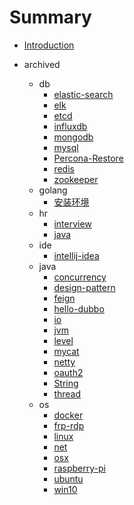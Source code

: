 # Summary
- [Introduction](README.md)

- archived
  - db
    - [elastic-search](./archived/db/elastic-search.md)
    - [elk](./archived/db/elk.md)
    - [etcd](./archived/db/etcd.md)
    - [influxdb](./archived/db/influxdb.md)
    - [mongodb](./archived/db/mongodb.md)
    - [mysql](./archived/db/mysql.md)
    - [Percona-Restore](./archived/db/Percona-Restore.md)
    - [redis](./archived/db/redis.md)
    - [zookeeper](./archived/db/zookeeper.md)
  - golang
    - [安装环境](./archived/golang/安装环境.md)
  - hr
    - [interview](./archived/hr/interview.md)
    - [java](./archived/hr/java.md)
  - ide
    - [intellij-idea](./archived/ide/intellij-idea.md)
  - java
    - [concurrency](./archived/java/concurrency.md)
    - [design-pattern](./archived/java/design-pattern.md)
    - [feign](./archived/java/feign.md)
    - [hello-dubbo](./archived/java/hello-dubbo.md)
    - [io](./archived/java/io.md)
    - [jvm](./archived/java/jvm.md)
    - [level](./archived/java/level.md)
    - [mycat](./archived/java/mycat.md)
    - [netty](./archived/java/netty.md)
    - [oauth2](./archived/java/oauth2.md)
    - [String](./archived/java/String.md)
    - [thread](./archived/java/thread.md)
  - os
    - [docker](./archived/os/docker.md)
    - [frp-rdp](./archived/os/frp-rdp.md)
    - [linux](./archived/os/linux.md)
    - [net](./archived/os/net.md)
    - [osx](./archived/os/osx.md)
    - [raspberry-pi](./archived/os/raspberry-pi.md)
    - [ubuntu](./archived/os/ubuntu.md)
    - [win10](./archived/os/win10.md)
